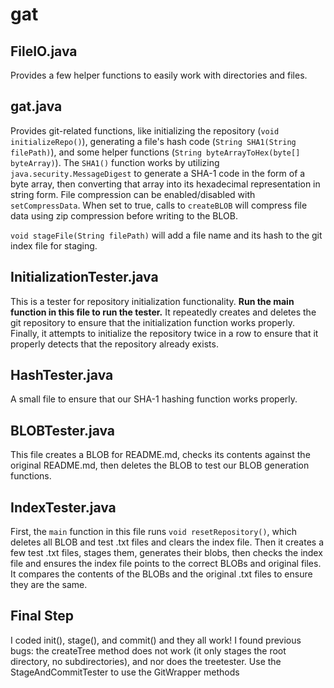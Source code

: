 # gat
## FileIO.java
Provides a few helper functions to easily work with directories and files.
## gat.java
Provides git-related functions, like initializing the repository (`void initializeRepo()`), generating a file's hash code (`String SHA1(String filePath)`), and some helper functions (`String byteArrayToHex(byte[] byteArray)`). The `SHA1()` function works by utilizing `java.security.MessageDigest` to generate a SHA-1 code in the form of a byte array, then converting that array into its hexadecimal representation in string form.
File compression can be enabled/disabled with `setCompressData`. When set to true, calls to `createBLOB` will compress file data using zip compression before writing to the BLOB.

`void stageFile(String filePath)` will add a file name and its hash to the git index file for staging.
## InitializationTester.java
This is a tester for repository initialization functionality. **Run the main function in this file to run the tester.** It repeatedly creates and deletes the git repository to ensure that the initialization function works properly. Finally, it attempts to initialize the repository twice in a row to ensure that it properly detects that the repository already exists.
## HashTester.java
A small file to ensure that our SHA-1 hashing function works properly.
## BLOBTester.java
This file creates a BLOB for README.md, checks its contents against the original README.md, then deletes the BLOB to test our BLOB generation functions.
## IndexTester.java
First, the `main` function in this file runs `void resetRepository()`, which deletes all BLOB and test .txt files and clears the index file. Then it creates a few test .txt files, stages them, generates their blobs, then checks the index file and ensures the index file points to the correct BLOBs and original files. It compares the contents of the BLOBs and the original .txt files to ensure they are the same.

## Final Step
I coded init(), stage(), and commit() and they all work! I found previous bugs: the createTree method does not work (it only stages the root directory, no subdirectories), and nor does the treetester.
Use the StageAndCommitTester to use the GitWrapper methods 